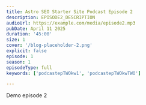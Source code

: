 ```yaml
---
title: Astro SEO Starter Site Podcast Episode 2
description: EPISODE2_DESCRIPTION
audioUrl: https://example.com/media/episode2.mp3
pubDate: April 11 2025
duration: '45:00'
size: 1
cover: '/blog-placeholder-2.png'
explicit: false
episode: 1
season: 1
episodeType: full
keywords: ['podcastepTWOkw1', 'podcastepTWOkwTWO']

---
```

Demo episode 2